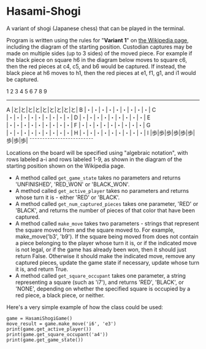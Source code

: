 # Hasami-Shogi
A variant of shogi (Japanese chess) that can be played in the terminal.

Program is written using the rules for "**Variant 1**" on [the Wikipedia page](https://en.wikipedia.org/wiki/Hasami_shogi), including the diagram of the starting position. Custodian captures may be made on multiple sides (up to 3 sides) of the moved piece. For example if the black piece on square h6 in the diagram below moves to square c6, then the red pieces at c4, c5, and b6 would be captured. If instead, the black piece at h6 moves to h1, then the red pieces at e1, f1, g1, and i1 would be captured.

  1  2  3  4  5  6  7  8  9
  _________________________   
A |と|と|と|と|と|と|と|と|と|
B |・|・|・|・|・|・|・|・|・|
C |・|・|・|・|・|・|・|・|・|
D |・|・|・|・|・|・|・|・|・|
E |・|・|・|・|・|・|・|・|・|
F |・|・|・|・|・|・|・|・|・|
G |・|・|・|・|・|・|・|・|・|
H |・|・|・|・|・|・|・|・|・|
I |歩|歩|歩|歩|歩|歩|歩|歩|歩|
  ¯¯¯¯¯¯¯¯¯¯¯¯¯¯¯¯¯¯¯¯¯¯¯¯¯

Locations on the board will be specified using "algebraic notation", with rows labeled a-i and rows labeled 1-9, as shown in the diagram of the starting position shown on the Wikipedia page.

* A method called `get_game_state` takes no parameters and returns 'UNFINISHED', 'RED_WON' or 'BLACK_WON'.
* A method called `get_active_player` takes no parameters and returns whose turn it is - either 'RED' or 'BLACK'.
* A method called `get_num_captured_pieces` takes one parameter, 'RED' or 'BLACK', and returns the number of pieces of that color that have been captured.
* A method called `make_move` takes two parameters - strings that represent the square moved from and the square moved to.  For example, make_move('b3', 'b9').  If the square being moved from does not contain a piece belonging to the player whose turn it is, or if the indicated move is not legal, or if the game has already been won, then it should just return False.  Otherwise it should make the indicated move, remove any captured pieces, update the game state if necessary, update whose turn it is, and return True.
* A method called `get_square_occupant` takes one parameter, a string representing a square (such as 'i7'), and returns 'RED', 'BLACK', or 'NONE', depending on whether the specified square is occupied by a red piece, a black piece, or neither.

Here's a very simple example of how the class could be used:
```
game = HasamiShogiGame()
move_result = game.make_move('i6', 'e3')
print(game.get_active_player())
print(game.get_square_occupant('a4'))
print(game.get_game_state())
```
